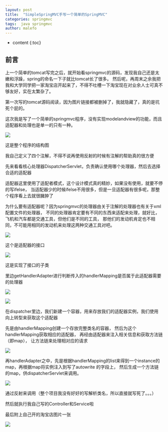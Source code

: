 ```yaml
---
layout: post
title:  "SimpleSpringMVC手写一个简单的SpringMVC"
categories: springmvc
tags:  java springmvc
author: malefo
---
```


* content
{:toc}


## 前言

上一个简单的tomcat写完之后，就开始看springmvc的源码，发现我自己还是太嫩和浮躁，spring的命名一下子就比tomcat长了很多。
然后呢，再周末之余我把我和大学同学把一家淘宝店开起来了，不得不吐槽一下淘宝现在对业余人士可真不够友好，实在太繁杂了。

第一次写的tomcat源码阅读，因为图片链接都被删掉了，我就隐藏了，真的是坑死个屁的。

这次我是写了一个简单的springmvc程序，没有实现modelandview的功能，而且适配器和处理也是单一的只有一种。
<!-- more -->

![](http://i2.tiimg.com/679735/afa7b9148e75bf29.png)

这是整个程序的结构图

我自己定义了四个注解，不得不说再使用反射的时候有注解的帮助真的很方便

先来看看核心处理器DispatcherServlet，负责确认使用哪个处理器，然后去选择合适的适配器

适配器这里使用了适配者模式，这个设计模式真的精妙，如果没有使用，就要不停的写ifelse，
当适配器少的时候ifelse不用很多，但是一旦适配器有很多呢，那整个程序看上去就很臃肿了

为什么要有适配器呢？因为springmvc的处理器由关于注解的处理器也有关于xml配置文件的处理器，
不同的处理器肯定要有不同的东西来适配来处理，就好比，飞机和汽车都是交通工具，但他们是不同的工具，
那他们的发动机肯定也不相同，不可能用相同的发动机来处理这两种交通工具对吧。

![](http://i2.tiimg.com/679735/ad9eb68f1e970134.png)

这个是适配器的接口

![](http://i2.tiimg.com/679735/6c999a3f6a2457f1.png)

这是实现了接口的子类

里边getHandlerAdapter进行判断传入的handlerMapping是否属于此适配器需要的处理器

![](http://i2.tiimg.com/679735/94ffa59904d08677.png)

![](http://i2.tiimg.com/679735/5e09cea580c058d8.png)

在dispatcher里边，我们新建一个容器，用来存放我们的适配器实例，我们使用向上转型来获取这个适配器

先是由handlerMapping创建一个存放完整类名的容器，
然后为这个handlerMapping获取相应的适配器，
再经由适配器来注入相关信息和获取方法链（即map），
让方法链来处理相对应的请求

![](http://i1.fuimg.com/679735/393df2114ea62343.png)

再handlerAdapter之中，先是根据handlerMapping的list来得到一个instance的map，再根据map将实例注入到写了autowrite
的字段上，
然后生成一个方法链的map，供dispatcherServlet来调用。

![](http://i1.fuimg.com/679735/74af4241fdee6ef3.png)

通过反射来调用（整个项目我没有好好的写解析类名，所以直接就写死了。。。）

然后就执行我自己写的Controller和Service啦

最后附上自己开的淘宝店图片一张

![](http://i1.fuimg.com/679735/b731e6eca9f26ca4.png)



























